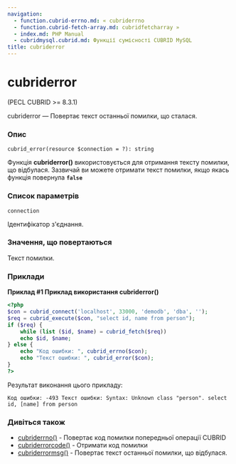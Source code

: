 ```yaml
---
navigation:
  - function.cubrid-errno.md: « cubriderrno
  - function.cubrid-fetch-array.md: cubridfetcharray »
  - index.md: PHP Manual
  - cubridmysql.cubrid.md: Функції сумісності CUBRID MySQL
title: cubriderror
---
```

# cubriderror

(PECL CUBRID >= 8.3.1)

cubriderror — Повертає текст останньої помилки, що сталася.

### Опис

```methodsynopsis
cubrid_error(resource $connection = ?): string
```

Функція **cubriderror()** використовується для отримання тексту помилки, що відбулася. Зазвичай ви можете отримати текст помилки, якщо якась функція повернула **`false`**

### Список параметрів

`connection`

Ідентифікатор з'єднання.

### Значення, що повертаються

Текст помилки.

### Приклади

**Приклад #1 Приклад використання **cubriderror()****

```php
<?php
$con = cubrid_connect('localhost', 33000, 'demodb', 'dba', '');
$req = cubrid_execute($con, "select id, name from person");
if ($req) {
    while (list ($id, $name) = cubrid_fetch($req))
    echo $id, $name;
} else {
    echo "Код ошибки: ", cubrid_errno($con);
    echo "Текст ошибки: ", cubrid_error($con);
}
?>
```

Результат виконання цього прикладу:

```
Код ошибки: -493 Текст ошибки: Syntax: Unknown class "person". select id, [name] from person
```

### Дивіться також

-   [cubriderrno()](function.cubrid-errno.md) - Повертає код помилки попередньої операції CUBRID
-   [cubriderrorcode()](function.cubrid-error-code.md) - Отримати код помилки
-   [cubriderrormsg()](function.cubrid-error-msg.md) - Повертає текст останньої помилки, що відбулася.
